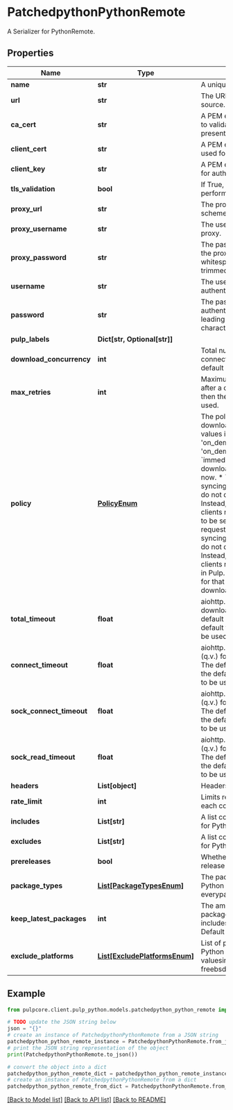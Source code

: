 # PatchedpythonPythonRemote

A Serializer for PythonRemote.

## Properties

Name | Type | Description | Notes
------------ | ------------- | ------------- | -------------
**name** | **str** | A unique name for this remote. | [optional] 
**url** | **str** | The URL of an external content source. | [optional] 
**ca_cert** | **str** | A PEM encoded CA certificate used to validate the server certificate presented by the remote server. | [optional] 
**client_cert** | **str** | A PEM encoded client certificate used for authentication. | [optional] 
**client_key** | **str** | A PEM encoded private key used for authentication. | [optional] 
**tls_validation** | **bool** | If True, TLS peer validation must be performed. | [optional] 
**proxy_url** | **str** | The proxy URL. Format: scheme://host:port | [optional] 
**proxy_username** | **str** | The username to authenticte to the proxy. | [optional] 
**proxy_password** | **str** | The password to authenticate to the proxy. Extra leading and trailing whitespace characters are not trimmed. | [optional] 
**username** | **str** | The username to be used for authentication when syncing. | [optional] 
**password** | **str** | The password to be used for authentication when syncing. Extra leading and trailing whitespace characters are not trimmed. | [optional] 
**pulp_labels** | **Dict[str, Optional[str]]** |  | [optional] 
**download_concurrency** | **int** | Total number of simultaneous connections. If not set then the default value will be used. | [optional] 
**max_retries** | **int** | Maximum number of retry attempts after a download failure. If not set then the default value (3) will be used. | [optional] 
**policy** | [**PolicyEnum**](PolicyEnum.md) | The policy to use when downloading content. The possible values include: &#39;immediate&#39;, &#39;on_demand&#39;, and &#39;streamed&#39;. &#39;on_demand&#39; is the default.  * &#x60;immediate&#x60; - When syncing, download all metadata and content now. * &#x60;on_demand&#x60; - When syncing, download metadata, but do not download content now. Instead, download content as clients request it, and save it in Pulp to be served for future client requests. * &#x60;streamed&#x60; - When syncing, download metadata, but do not download content now. Instead,download content as clients request it, but never save it in Pulp. This causes future requests for that same content to have to be downloaded again. | [optional] 
**total_timeout** | **float** | aiohttp.ClientTimeout.total (q.v.) for download-connections. The default is null, which will cause the default from the aiohttp library to be used. | [optional] 
**connect_timeout** | **float** | aiohttp.ClientTimeout.connect (q.v.) for download-connections. The default is null, which will cause the default from the aiohttp library to be used. | [optional] 
**sock_connect_timeout** | **float** | aiohttp.ClientTimeout.sock_connect (q.v.) for download-connections. The default is null, which will cause the default from the aiohttp library to be used. | [optional] 
**sock_read_timeout** | **float** | aiohttp.ClientTimeout.sock_read (q.v.) for download-connections. The default is null, which will cause the default from the aiohttp library to be used. | [optional] 
**headers** | **List[object]** | Headers for aiohttp.Clientsession | [optional] 
**rate_limit** | **int** | Limits requests per second for each concurrent downloader | [optional] 
**includes** | **List[str]** | A list containing project specifiers for Python packages to include. | [optional] 
**excludes** | **List[str]** | A list containing project specifiers for Python packages to exclude. | [optional] 
**prereleases** | **bool** | Whether or not to include pre-release packages in the sync. | [optional] 
**package_types** | [**List[PackageTypesEnum]**](PackageTypesEnum.md) | The package types to sync for Python content. Leave blank to get everypackage type. | [optional] 
**keep_latest_packages** | **int** | The amount of latest versions of a package to keep on sync, includespre-releases if synced. Default 0 keeps all versions. | [optional] [default to 0]
**exclude_platforms** | [**List[ExcludePlatformsEnum]**](ExcludePlatformsEnum.md) | List of platforms to exclude syncing Python packages for. Possible valuesinclude: windows, macos, freebsd, and linux. | [optional] 

## Example

```python
from pulpcore.client.pulp_python.models.patchedpython_python_remote import PatchedpythonPythonRemote

# TODO update the JSON string below
json = "{}"
# create an instance of PatchedpythonPythonRemote from a JSON string
patchedpython_python_remote_instance = PatchedpythonPythonRemote.from_json(json)
# print the JSON string representation of the object
print(PatchedpythonPythonRemote.to_json())

# convert the object into a dict
patchedpython_python_remote_dict = patchedpython_python_remote_instance.to_dict()
# create an instance of PatchedpythonPythonRemote from a dict
patchedpython_python_remote_from_dict = PatchedpythonPythonRemote.from_dict(patchedpython_python_remote_dict)
```
[[Back to Model list]](../README.md#documentation-for-models) [[Back to API list]](../README.md#documentation-for-api-endpoints) [[Back to README]](../README.md)


